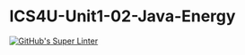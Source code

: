 # ICS4U-Unit1-02-Java-Energy
[![GitHub's Super Linter](https://github.com/Jenoe-Balote/ICS4U-Unit1-02-Java-Energy/workflows/GitHub's%20Super%20Linter/badge.svg)](https://github.com/Jenoe-Balote/ICS4U-Unit1-02-Java-Energy/actions)
